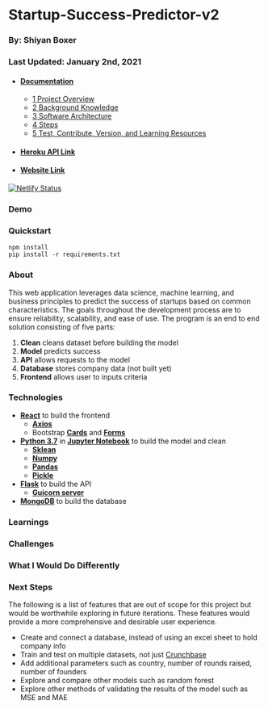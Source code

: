 # Startup-Success-Predictor-v2

### By: Shiyan Boxer
### Last Updated: January 2nd, 2021

- #### [Documentation](https://github.com/shiyanboxer/Startup-Success-Predictor-v2/tree/master/Documentation)
  - [1 Project Overview](https://github.com/shiyanboxer/Startup-Success-Predictor-v2/blob/master/Documentation/1_Project_Overview.md)
  - [2 Background Knowledge](https://github.com/shiyanboxer/Startup-Success-Predictor-v2/blob/master/Documentation/2_Background_Knowledge.md)
  - [3 Software Architecture](https://github.com/shiyanboxer/Startup-Success-Predictor-v2/blob/master/Documentation/3_Software_Architecture.md)
  - [4 Steps](https://github.com/shiyanboxer/Startup-Success-Predictor-v2/blob/master/Documentation/4_Steps.md)
  - [5 Test, Contribute, Version, and Learning Resources](https://github.com/shiyanboxer/Startup-Success-Predictor-v2/blob/master/Documentation/5_Test_Contribute_Version.md)

- #### [Heroku API Link](https://startup-success-predictor-api.herokuapp.com)
- #### [Website Link](https://startup-success-predictor.netlify.app/)
[![Netlify Status](https://api.netlify.com/api/v1/badges/586844c1-91fa-46d5-a162-364a75f6697b/deploy-status)](https://app.netlify.com/sites/startup-success-predictor/deploys)

### Demo

### **Quickstart**
```
npm install
pip install -r requirements.txt
```

### **About**
This web application leverages data science, machine learning, and business principles to predict the success of startups based on common characteristics. The goals throughout the development process are to ensure reliability, scalability, and ease of use. The program is an end to end solution consisting of five parts: 

1. **Clean** cleans dataset before building the model
2. **Model** predicts success 
3. **API** allows requests to the model
4. **Database** stores company data (not built yet)
5. **Frontend** allows user to inputs criteria

### **Technologies** 
- **[React](https://reactjs.org/docs/create-a-new-react-app.html)** to build the frontend
  - **[Axios](https://www.npmjs.com/package/axios)**
  - Bootstrap **[Cards](https://mdbootstrap.com/docs/react/components/cards/)** and **[Forms](https://mdbootstrap.com/docs/react/forms/basic/)**
- **[Python 3.7](https://www.python.org/downloads/release/python-370/)** in **[Jupyter Notebook](https://jupyter.org/)** to build the model and clean
  - **[Sklean](https://scikit-learn.org/stable/modules/generated/sklearn.linear_model.LinearRegression.html)**
  - **[Numpy](https://numpy.org/doc/stable/reference/generated/numpy.array.html)**
  - **[Pandas](https://pandas.pydata.org/pandas-docs/stable/reference/api/pandas.DataFrame.html)**
  - **[Pickle](https://docs.python.org/3/library/pickle.html)**
- **[Flask](https://flask.palletsprojects.com/en/1.1.x/)** to build the API
  - **[Guicorn server](https://gunicorn.org/)**
- **[MongoDB](https://www.mongodb.com/2)** to build the database

### **Learnings**

### **Challenges**

### **What I Would Do Differently**

### **Next Steps**
The following is a list of features that are out of scope for this project but would be worthwhile exploring in future iterations. These features would provide a more comprehensive and desirable user experience.
- Create and connect a database, instead of using an excel sheet to hold company info 
- Train and test on multiple datasets, not just [Crunchbase](https://www.kaggle.com/arindam235/startup-investments-crunchbase/data)
- Add additional parameters such as country, number of rounds raised, number of founders
- Explore and compare other models such as random forest
- Explore other methods of validating the results of the model such as MSE and MAE
